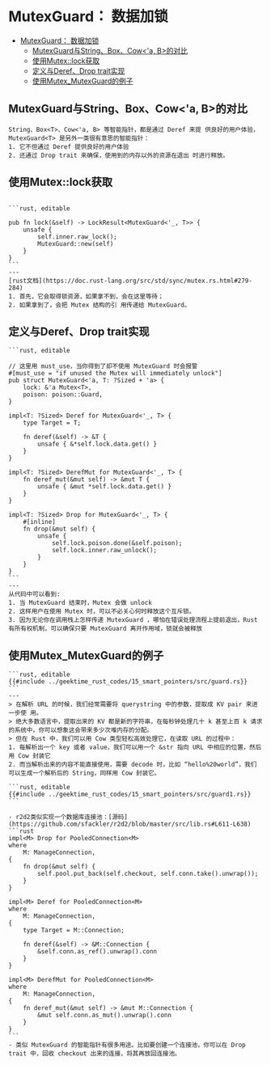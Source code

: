# MutexGuard<T>： 数据加锁

<!--ts-->
* [MutexGuard： 数据加锁](#mutexguard-数据加锁)
   * [MutexGuard与String、Box、Cow&lt;'a, B&gt;的对比](#mutexguard与stringboxcowa-b的对比)
   * [使用Mutex::lock获取](#使用mutexlock获取)
   * [定义与Deref、Drop trait实现](#定义与derefdrop-trait实现)
   * [使用Mutex_MutexGuard的例子](#使用mutex_mutexguard的例子)

<!-- Created by https://github.com/ekalinin/github-markdown-toc -->
<!-- Added by: runner, at: Thu Oct 20 09:34:31 UTC 2022 -->

<!--te-->

## MutexGuard与String、Box<T>、Cow<'a, B>的对比

~~~admonish info title='Deref+Drop' collapsible=true
String、Box<T>、Cow<'a, B> 等智能指针，都是通过 Deref 来提 供良好的用户体验， 
MutexGuard<T> 是另外一类很有意思的智能指针：
1. 它不但通过 Deref 提供良好的用户体验
2. 还通过 Drop trait 来确保，使用到的内存以外的资源在退出 时进行释放。
~~~

## 使用Mutex::lock获取

~~~admonish info title='MutexGuard这个结构是在调用 Mutex::lock 时生成的' collapsible=true

```rust, editable

pub fn lock(&self) -> LockResult<MutexGuard<'_, T>> {
    unsafe {
        self.inner.raw_lock();
        MutexGuard::new(self)
    }
}
```
---
[rust文档](https://doc.rust-lang.org/src/std/sync/mutex.rs.html#279-284)
1. 首先，它会取得锁资源，如果拿不到，会在这里等待；
2. 如果拿到了，会把 Mutex 结构的引 用传递给 MutexGuard。
~~~

## 定义与Deref、Drop trait实现

~~~admonish info title='MutexGuard 的定义以及它的 Deref 和 Drop 的实现' collapsible=true
```rust, editable

// 这里用 must_use，当你得到了却不使用 MutexGuard 时会报警
#[must_use = "if unused the Mutex will immediately unlock"]
pub struct MutexGuard<'a, T: ?Sized + 'a> {
    lock: &'a Mutex<T>,
    poison: poison::Guard,
}

impl<T: ?Sized> Deref for MutexGuard<'_, T> {
    type Target = T;

    fn deref(&self) -> &T {
        unsafe { &*self.lock.data.get() }
    }
}

impl<T: ?Sized> DerefMut for MutexGuard<'_, T> {
    fn deref_mut(&mut self) -> &mut T {
        unsafe { &mut *self.lock.data.get() }
    }
}

impl<T: ?Sized> Drop for MutexGuard<'_, T> {
    #[inline]
    fn drop(&mut self) {
        unsafe {
            self.lock.poison.done(&self.poison);
            self.lock.inner.raw_unlock();
        }
    }
}
```
---
从代码中可以看到:
1. 当 MutexGuard 结束时，Mutex 会做 unlock
2. 这样用户在使用 Mutex 时，可以不必关心何时释放这个互斥锁。
3. 因为无论你在调用栈上怎样传递 MutexGuard ，哪怕在错误处理流程上提前退出，Rust 有所有权机制，可以确保只要 MutexGuard 离开作用域，锁就会被释放
~~~

## 使用Mutex_MutexGuard的例子

~~~admonish info title='Mutex & MutexGuard example' collapsible=true
```rust, editable
{{#include ../geektime_rust_codes/15_smart_pointers/src/guard.rs}}
```
---
> 在解析 URL 的时候，我们经常需要将 querystring 中的参数，提取成 KV pair 来进一步使 用。
> 绝大多数语言中，提取出来的 KV 都是新的字符串，在每秒钟处理几十 k 甚至上百 k 请求的系统中，你可以想象这会带来多少次堆内存的分配。 
> 但在 Rust 中，我们可以用 Cow 类型轻松高效处理它，在读取 URL 的过程中：
1. 每解析出一个 key 或者 value，我们可以用一个 &str 指向 URL 中相应的位置，然后用 Cow 封装它 
2. 而当解析出来的内容不能直接使用，需要 decode 时，比如 “hello%20world”，我们 可以生成一个解析后的 String，同样用 Cow 封装它。
~~~

~~~admonish info title='你可以把 MutexGuard 的引用传给另一个线程使用，但你无法把 MutexGuard 整个移动到另一个线程' collapsible=true
```rust, editable
{{#include ../geektime_rust_codes/15_smart_pointers/src/guard1.rs}}
```
~~~

~~~admonish info title='MutexGuard 的智能指针有很多用途' collapsible=true
- r2d2类似实现一个数据库连接池：[源码](https://github.com/sfackler/r2d2/blob/master/src/lib.rs#L611-L638)
```rust
impl<M> Drop for PooledConnection<M>
where
    M: ManageConnection,
{
    fn drop(&mut self) {
        self.pool.put_back(self.checkout, self.conn.take().unwrap());
    }
}

impl<M> Deref for PooledConnection<M>
where
    M: ManageConnection,
{
    type Target = M::Connection;

    fn deref(&self) -> &M::Connection {
        &self.conn.as_ref().unwrap().conn
    }
}

impl<M> DerefMut for PooledConnection<M>
where
    M: ManageConnection,
{
    fn deref_mut(&mut self) -> &mut M::Connection {
        &mut self.conn.as_mut().unwrap().conn
    }
}
```
- 类似 MutexGuard 的智能指针有很多用途。比如要创建一个连接池，你可以在 Drop trait 中，回收 checkout 出来的连接，将其再放回连接池。
~~~
